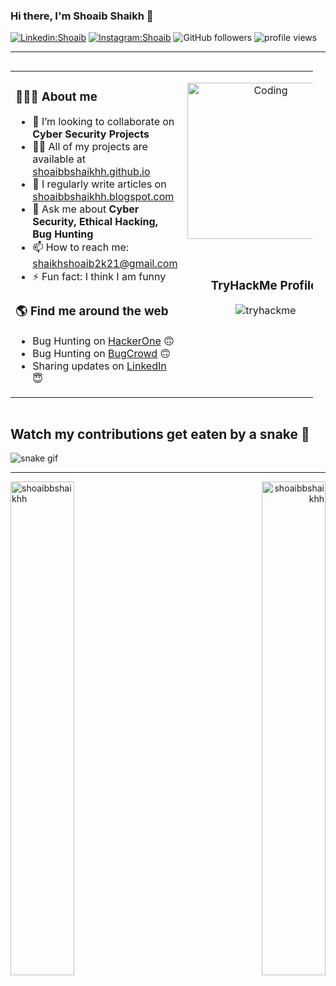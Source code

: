### Hi there, I'm Shoaib Shaikh 👋 

[![Linkedin:Shoaib](https://img.shields.io/badge/-Shoaib-blue?style=flat-square&logo=Linkedin&logoColor=white&link=https://www.linkedin.com/in/shoaibb-shaikhh/)](https://www.linkedin.com/in/shoaibb-shaikhh/)
[![Instagram:Shoaib](https://img.shields.io/badge/-Shoaib-red?style=flat-square&logo=x&logoColor=white&link=https://www.x.com/p3nt3st_m4st3r/)](https://www.x.com/p3nt3st_m4st3r/)
![GitHub followers](https://img.shields.io/github/followers/shoaibbshaikhh?label=Follow&style=social)
<img alt = "profile views" src="https://komarev.com/ghpvc/?username=shoaibbshaikhh&color=brightgreen">

---
<div style="display: flex; align-items: center; justify-content: space-between;">
  <!-- Table Section -->
  <table width="70%" style="margin-right: 20px;">
    <tr>
      <td valign="top">
        <h3>🧑🏻‍🎓 About me</h3>
        <ul>
          <li>👯 I’m looking to collaborate on <strong>Cyber Security Projects</strong></li>
          <li>👨‍💻 All of my projects are available at <a href="https://shoaibbshaikhh.github.io">shoaibbshaikhh.github.io</a></li>
          <li>📝 I regularly write articles on <a href="https://shoaibbshaikhh.blogspot.com">shoaibbshaikhh.blogspot.com</a></li>
          <li>💬 Ask me about <strong>Cyber Security, Ethical Hacking, Bug Hunting</strong></li>
          <li>📫 How to reach me: <a href="mailto:shaikhshoaib2k21@gmail.com">shaikhshoaib2k21@gmail.com</a></li>
          <li>⚡ Fun fact: I think I am funny</li>
        </ul>
        <h3>🌎 Find me around the web</h3>
        <ul>
          <li>Bug Hunting on <a href="https://hackerone.com/shoaibbshaikhh">HackerOne</a> 🙃</li>
          <li>Bug Hunting on <a href="https://bugcrowd.com/shoaibbshaikhh">BugCrowd</a> 🙃</li>
          <li>Sharing updates on <a href="https://www.linkedin.com/in/shoaibb-shaikhh/">LinkedIn</a> 😇</li>
        </ul>
      </td>
      <td valign="top">
        <p align="center"><img alt="Coding" src="https://media.tenor.com/rePDfDWO3XoAAAAd/hacking.gif" width="250" height="auto" /></p><br>
        <h3 align="center">TryHackMe Profile:</h3>
        <p align="center"><img alt="tryhackme"src="https://tryhackme-badges.s3.amazonaws.com/shoaibbshaikhh.png" alt="Your Image Badge" /></p><br>
      </td>
    </tr>
  </table>
</div>


## Watch my contributions get eaten by a snake 🐍
![snake gif](https://user-images.githubusercontent.com/88105077/166116856-9251de7f-d2df-46fd-901b-5920e8047e52.svg)


----
<p align="left"><img width="45%" align="left" src="https://github-readme-stats.vercel.app/api?username=shoaibbshaikhh&show_icons=true&include_all_commits=true&theme=radical&hide_border=true" alt="shoaibbshaikhh" /></p>
<p align="right"><img width="45%" align="right" sy src="https://github-readme-stats.vercel.app/api/top-langs/?username=shoaibbshaikhh&layout=compact&theme=radical&hide_border=true" alt="shoaibbshaikhh" /></p>
